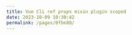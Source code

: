 ```yaml
---
title: Vue Cli ref props mixin plugin scoped
date: 2023-10-09 10:38:42
permalink: /pages/0fbe80/
---
```


